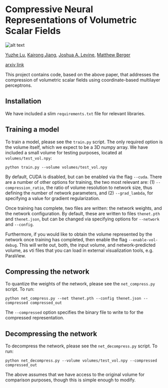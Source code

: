 # Compressive Neural Representations of Volumetric Scalar Fields

![alt text](https://github.com/matthewberger/neurcomp/blob/c42d2ec69736fb80dcaeb70a7d15a6dc198ae390/images/teaser_small.jpg "Overview")

[Yuzhe Lu](), [Kairong Jiang](), [Joshua A. Levine](https://jalevine.bitbucket.io/), [Matthew Berger](https://matthewberger.github.io/)

[arxiv link](https://arxiv.org/pdf/2104.04523.pdf)

This project contains code, based on the above paper, that addresses the compression of volumetric scalar fields using coordinate-based multilayer perceptrons.

## Installation

We have included a slim `requirements.txt` file for relevant libraries.

## Training a model

To train a model, please see the `train.py` script. The only required option is the volume itself, which we expect to be a 3D numpy array. We have included a small volume for testing purposes, located at `volumes/test_vol.npy`:

```
python train.py --volume volumes/test_vol.npy
```

By default, CUDA is disabled, but can be enabled via the flag `--cuda`. There are a number of other options for training, the two most relevant are: (1) `--compression_ratio`, the ratio of volume resolution to network size, thus defining the number of network parameters, and (2) `--grad_lambda`, for specifying a value for gradient regularization.

Once training has complete, two files are written: the network weights, and the network configuration. By default, these are written to files `thenet.pth` and `thenet.json`, but can be changed via specifying options for `--network` and `--config`.

Furthermore, if you would like to obtain the volume represented by the network once training has completed, then enable the flag `--enable-vol-debug`. This will write out, both, the input volume, and network-predicted volume, as vti files that you can load in external visualization tools, e.g. ParaView.

## Compressing the network

To quantize the weights of the network, please see the `net_compress.py` script. To run:

```
python net_compress.py --net thenet.pth --config thenet.json --compressed compressed_out
```

The `--compressed` option specifies the binary file to write to for the compressed representation.


## Decompressing the network

To decompress the network, please see the `net_decompress.py` script. To run:

```
python net_decompress.py --volume volumes/test_vol.npy --compressed compressed_out
```

The above assumes that we have access to the original volume for comparison purposes, though this is simple enough to modify.
